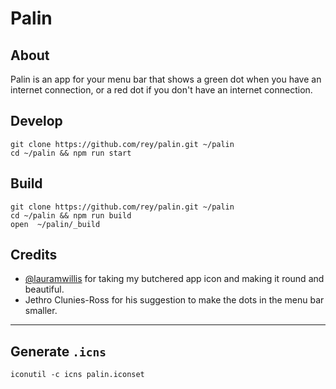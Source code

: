 # Palin

## About

Palin is an app for your menu bar that shows a green dot when you have an
internet connection, or a red dot if you don't have an internet connection.

## Develop

```
git clone https://github.com/rey/palin.git ~/palin
cd ~/palin && npm run start
```

## Build

```
git clone https://github.com/rey/palin.git ~/palin
cd ~/palin && npm run build
open  ~/palin/_build
```

## Credits

* [@lauramwillis](https://github.com/lauramwillis) for taking my butchered app
  icon and making it round and beautiful.
* Jethro Clunies-Ross for his suggestion to make the dots in the menu bar
  smaller.

***

## Generate `.icns`

```
iconutil -c icns palin.iconset
```
